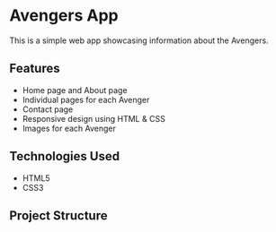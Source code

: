 # Avengers App

This is a simple web app showcasing information about the Avengers.

## Features

- Home page and About page
- Individual pages for each Avenger
- Contact page
- Responsive design using HTML & CSS
- Images for each Avenger

## Technologies Used

- HTML5
- CSS3

## Project Structure
